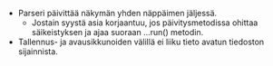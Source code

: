 - Parseri päivittää näkymän yhden näppäimen jäljessä.
  - Jostain syystä asia korjaantuu, jos päivitysmetodissa ohittaa säikeistyksen ja ajaa suoraan ...run() metodin.
- Tallennus- ja avausikkunoiden välillä ei liiku tieto avatun tiedoston sijainnista.


